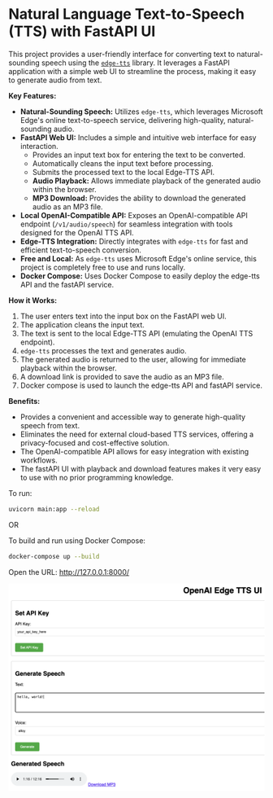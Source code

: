 # Natural Language Text-to-Speech (TTS) with FastAPI UI

This project provides a user-friendly interface for converting text to natural-sounding speech using the [`edge-tts`](https://github.com/travisvn/openai-edge-tts) library. It leverages a FastAPI application with a simple web UI to streamline the process, making it easy to generate audio from text.

**Key Features:**

* **Natural-Sounding Speech:** Utilizes `edge-tts`, which leverages Microsoft Edge's online text-to-speech service, delivering high-quality, natural-sounding audio.
* **FastAPI Web UI:** Includes a simple and intuitive web interface for easy interaction.
    * Provides an input text box for entering the text to be converted.
    * Automatically cleans the input text before processing.
    * Submits the processed text to the local Edge-TTS API.
    * **Audio Playback:** Allows immediate playback of the generated audio within the browser.
    * **MP3 Download:** Provides the ability to download the generated audio as an MP3 file.
* **Local OpenAI-Compatible API:** Exposes an OpenAI-compatible API endpoint (`/v1/audio/speech`) for seamless integration with tools designed for the OpenAI TTS API.
* **Edge-TTS Integration:** Directly integrates with `edge-tts` for fast and efficient text-to-speech conversion.
* **Free and Local:** As `edge-tts` uses Microsoft Edge's online service, this project is completely free to use and runs locally.
* **Docker Compose:** Uses Docker Compose to easily deploy the edge-tts API and the fastAPI service.

**How it Works:**

1.  The user enters text into the input box on the FastAPI web UI.
2.  The application cleans the input text.
3.  The text is sent to the local Edge-TTS API (emulating the OpenAI TTS endpoint).
4.  `edge-tts` processes the text and generates audio.
5.  The generated audio is returned to the user, allowing for immediate playback within the browser.
6.  A download link is provided to save the audio as an MP3 file.
7.  Docker compose is used to launch the edge-tts API and fastAPI service.

**Benefits:**

* Provides a convenient and accessible way to generate high-quality speech from text.
* Eliminates the need for external cloud-based TTS services, offering a privacy-focused and cost-effective solution.
* The OpenAI-compatible API allows for easy integration with existing workflows.
* The fastAPI UI with playback and download features makes it very easy to use with no prior programming knowledge.  

To run:  
```sh
uvicorn main:app --reload
```

OR  

To build and run using Docker Compose:
```sh
docker-compose up --build
```

Open the URL: http://127.0.0.1:8000/  

![Screenshot](static/screenshot.png)

